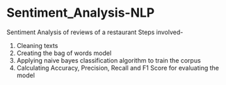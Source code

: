 # Sentiment_Analysis-NLP

Sentiment Analysis of reviews of a restaurant
Steps involved-
1. Cleaning texts
2. Creating the bag of words model
3. Applying naive bayes classification algorithm to train the corpus
4. Calculating Accuracy, Precision, Recall and F1 Score for evaluating the model
